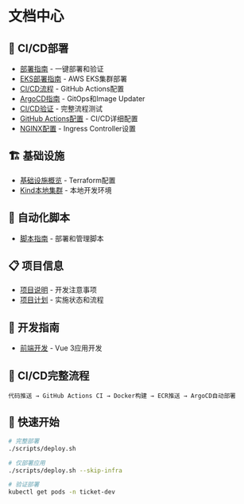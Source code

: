 # 文档中心

## 🚀 CI/CD部署
- [部署指南](deployment/DEPLOYMENT.md) - 一键部署和验证
- [EKS部署指南](deployment/EKS_DEPLOYMENT_GUIDE.md) - AWS EKS集群部署
- [CI/CD流程](deployment/CICD.md) - GitHub Actions配置
- [ArgoCD指南](deployment/ARGO.md) - GitOps和Image Updater
- [CI/CD验证](deployment/CICD_VERIFICATION.md) - 完整流程测试
- [GitHub Actions配置](deployment/github-actions-setup.md) - CI/CD详细配置
- [NGINX配置](deployment/nginx-setup.md) - Ingress Controller设置

## 🏗️ 基础设施
- [基础设施概览](infrastructure/infra-README.md) - Terraform配置
- [Kind本地集群](infrastructure/kind.md) - 本地开发环境

## 📜 自动化脚本
- [脚本指南](scripts/README.md) - 部署和管理脚本

## 📋 项目信息
- [项目说明](INSTRUCTION.md) - 开发注意事项
- [项目计划](plan.md) - 实施状态和流程

## 🎯 开发指南
- [前端开发](frontend-README.md) - Vue 3应用开发

## 📖 CI/CD完整流程
```
代码推送 → GitHub Actions CI → Docker构建 → ECR推送 → ArgoCD自动部署
```

## 🚀 快速开始
```bash
# 完整部署
./scripts/deploy.sh

# 仅部署应用
./scripts/deploy.sh --skip-infra

# 验证部署
kubectl get pods -n ticket-dev
```